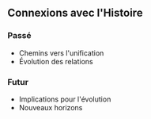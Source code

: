 ## Connexions avec l'Histoire
### Passé
- Chemins vers l'unification
- Évolution des relations

### Futur
- Implications pour l'évolution
- Nouveaux horizons

